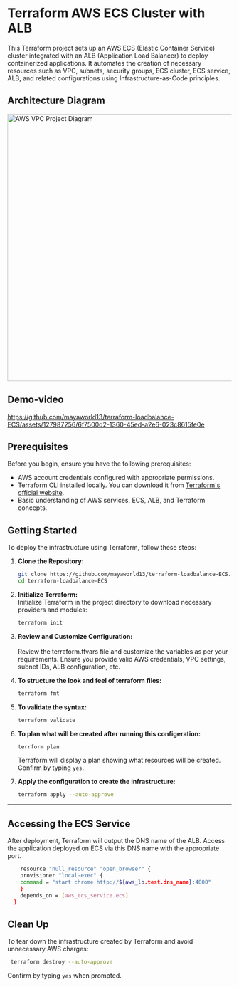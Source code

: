 # Terraform AWS ECS Cluster with ALB

This Terraform project sets up an AWS ECS (Elastic Container Service) cluster integrated with an ALB (Application Load Balancer) to deploy containerized applications. It automates the creation of necessary resources such as VPC, subnets, security groups, ECS cluster, ECS service, ALB, and related configurations using Infrastructure-as-Code principles.

## Architecture Diagram

<p>
  <img src="https://github.com/mayaworld13/terraform-loadbalance-ECS/assets/127987256/27b6aebd-fd30-48f6-83d4-98b4f2173367" alt="AWS VPC Project Diagram" width="700" height="600" />
</p>


## Demo-video

https://github.com/mayaworld13/terraform-loadbalance-ECS/assets/127987256/6f7500d2-1360-45ed-a2e6-023c8615fe0e


## Prerequisites

Before you begin, ensure you have the following prerequisites:

- AWS account credentials configured with appropriate permissions.
- Terraform CLI installed locally. You can download it from [Terraform's official website](https://www.terraform.io/downloads.html).
- Basic understanding of AWS services, ECS, ALB, and Terraform concepts.

## Getting Started

To deploy the infrastructure using Terraform, follow these steps:

1. **Clone the Repository:**

   ```bash
   git clone https://github.com/mayaworld13/terraform-loadbalance-ECS.git
   cd terraform-loadbalance-ECS
   ```

2. **Initialize Terraform:**
    <br>
    Initialize Terraform in the project directory to download necessary providers and modules:

   ```bash
   terraform init
   ```

3. **Review and Customize Configuration:**
   <br>
   <br>
   Review the terraform.tfvars file and customize the variables as per your requirements. Ensure you provide valid AWS credentials, VPC settings, subnet IDs, ALB configuration, etc.

4. **To structure the look and feel of terraform files:**
   ```sh
   terraform fmt
   ```

5. **To validate the syntax:**
   ```sh
   terraform validate
   ```

6. **To plan what will be created after running this configeration:**
   ```sh
   terrform plan
   ```

   Terraform will display a plan showing what resources will be created. Confirm by typing `yes`.

7. **Apply the configuration to create the infrastructure:**
   ```sh
   terraform apply --auto-approve
   ```
---

## Accessing the ECS Service

After deployment, Terraform will output the DNS name of the ALB. Access the application deployed on ECS via this DNS name with the appropriate port.

   ```bash
       resource "null_resource" "open_browser" {
       provisioner "local-exec" {
       command = "start chrome http://${aws_lb.test.dns_name}:4000"
       }
       depends_on = [aws_ecs_service.ecs]
     }
   ```

## Clean Up

To tear down the infrastructure created by Terraform and avoid unnecessary AWS charges:
```bash
 terraform destroy --auto-approve
```

Confirm by typing `yes` when prompted.






